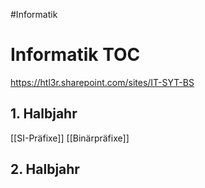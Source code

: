 #Informatik

# Informatik TOC
https://htl3r.sharepoint.com/sites/IT-SYT-BS
## 1. Halbjahr
[[SI-Präfixe]]
[[Binärpräfixe]]

## 2. Halbjahr
